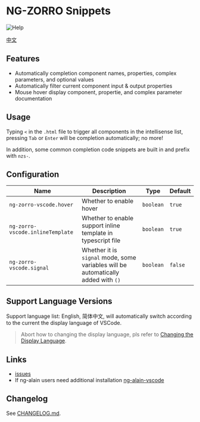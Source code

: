 # NG-ZORRO Snippets

![Help](help.gif)

[中文](README.zh-CN.md)

## Features

- Automatically completion component names, properties, complex parameters, and optional values
- Automatically filter current component input & output properties
- Mouse hover display component, propertie, and complex parameter documentation

## Usage

Typing `<` in the `.html` file to trigger all components in the intellisense list, pressing `Tab` or `Enter` will be completion automatically; no more!

In addition, some common completion code snippets are built in and prefix with `nzs-`.

## Configuration

| Name | Description | Type | Default |
|------|-------------|------|---------|
| `ng-zorro-vscode.hover` | Whether to enable hover | `boolean` | `true` |
| `ng-zorro-vscode.inlineTemplate` | Whether to enable support inline template in typescript file | `boolean` | `true` |
| `ng-zorro-vscode.signal` | Whether it is `signal` mode, some variables will be automatically added with `()` | `boolean` | `false` |

## Support Language Versions

Support language list: English, 简体中文, will automatically switch according to the current the display language of VSCode.

> Abort how to changing the display language, pls refer to [Changing the Display Language](https://code.visualstudio.com/docs/getstarted/locales#_changing-the-display-language).

## Links

- [issues](https://github.com/cipchk/ng-zorro-vscode/issues)
- If ng-alain users need additional installation [ng-alain-vscode](https://marketplace.visualstudio.com/items?itemName=cipchk.ng-alain-vscode)

## Changelog

See [CHANGELOG.md](CHANGELOG.md).
